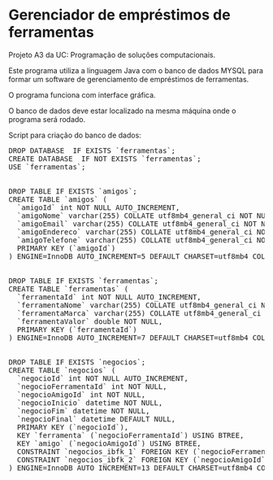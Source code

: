 # Gerenciador de empréstimos de ferramentas

Projeto A3 da UC: Programação de soluções computacionais.

Este programa utiliza a linguagem Java com o banco de dados MYSQL para formar um software de gerenciamento de empréstimos de ferramentas.

O programa funciona com interface gráfica.

O banco de dados deve estar localizado na mesma máquina onde o programa será rodado.

Script para criação do banco de dados:
<pre>
DROP DATABASE  IF EXISTS `ferramentas`;
CREATE DATABASE  IF NOT EXISTS `ferramentas`;
USE `ferramentas`;


DROP TABLE IF EXISTS `amigos`;
CREATE TABLE `amigos` (
  `amigoId` int NOT NULL AUTO_INCREMENT,
  `amigoNome` varchar(255) COLLATE utf8mb4_general_ci NOT NULL,
  `amigoEmail` varchar(255) COLLATE utf8mb4_general_ci NOT NULL,
  `amigoEndereco` varchar(255) COLLATE utf8mb4_general_ci NOT NULL,
  `amigoTelefone` varchar(255) COLLATE utf8mb4_general_ci NOT NULL,
  PRIMARY KEY (`amigoId`)
) ENGINE=InnoDB AUTO_INCREMENT=5 DEFAULT CHARSET=utf8mb4 COLLATE=utf8mb4_general_ci;


DROP TABLE IF EXISTS `ferramentas`;
CREATE TABLE `ferramentas` (
  `ferramentaId` int NOT NULL AUTO_INCREMENT,
  `ferramentaNome` varchar(255) COLLATE utf8mb4_general_ci NOT NULL,
  `ferramentaMarca` varchar(255) COLLATE utf8mb4_general_ci NOT NULL,
  `ferramentaValor` double NOT NULL,
  PRIMARY KEY (`ferramentaId`)
) ENGINE=InnoDB AUTO_INCREMENT=7 DEFAULT CHARSET=utf8mb4 COLLATE=utf8mb4_general_ci;


DROP TABLE IF EXISTS `negocios`;
CREATE TABLE `negocios` (
  `negocioId` int NOT NULL AUTO_INCREMENT,
  `negocioFerramentaId` int NOT NULL,
  `negocioAmigoId` int NOT NULL,
  `negocioInicio` datetime NOT NULL,
  `negocioFim` datetime NOT NULL,
  `negocioFinal` datetime DEFAULT NULL,
  PRIMARY KEY (`negocioId`),
  KEY `ferramenta` (`negocioFerramentaId`) USING BTREE,
  KEY `amigo` (`negocioAmigoId`) USING BTREE,
  CONSTRAINT `negocios_ibfk_1` FOREIGN KEY (`negocioFerramentaId`) REFERENCES `ferramentas` (`ferramentaId`),
  CONSTRAINT `negocios_ibfk_2` FOREIGN KEY (`negocioAmigoId`) REFERENCES `amigos` (`amigoId`)
) ENGINE=InnoDB AUTO_INCREMENT=13 DEFAULT CHARSET=utf8mb4 COLLATE=utf8mb4_general_ci;
</pre>
